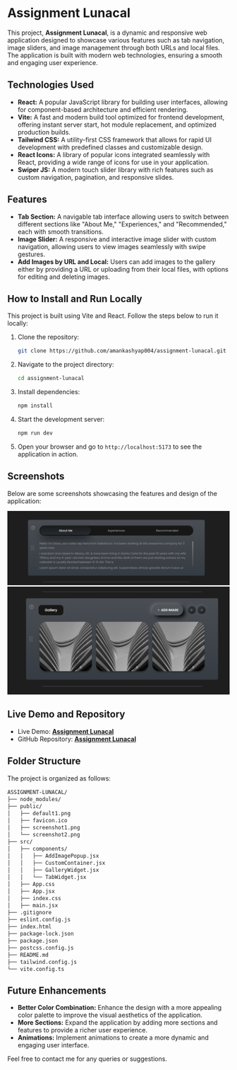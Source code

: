 # Assignment Lunacal

This project, **Assignment Lunacal**, is a dynamic and responsive web application designed to showcase various features such as tab navigation, image sliders, and image management through both URLs and local files. The application is built with modern web technologies, ensuring a smooth and engaging user experience.

## Technologies Used

- **React:** A popular JavaScript library for building user interfaces, allowing for component-based architecture and efficient rendering.
- **Vite:** A fast and modern build tool optimized for frontend development, offering instant server start, hot module replacement, and optimized production builds.
- **Tailwind CSS:** A utility-first CSS framework that allows for rapid UI development with predefined classes and customizable design.
- **React Icons:** A library of popular icons integrated seamlessly with React, providing a wide range of icons for use in your application.
- **Swiper JS:** A modern touch slider library with rich features such as custom navigation, pagination, and responsive slides.

## Features

- **Tab Section:** A navigable tab interface allowing users to switch between different sections like "About Me," "Experiences," and "Recommended," each with smooth transitions.
- **Image Slider:** A responsive and interactive image slider with custom navigation, allowing users to view images seamlessly with swipe gestures.
- **Add Images by URL and Local:** Users can add images to the gallery either by providing a URL or uploading from their local files, with options for editing and deleting images.

## How to Install and Run Locally

This project is built using Vite and React. Follow the steps below to run it locally:

1. Clone the repository:
   ```bash
   git clone https://github.com/amankashyap004/assignment-lunacal.git
   ```
2. Navigate to the project directory:
   ```bash
   cd assignment-lunacal
   ```
3. Install dependencies:
   ```bash
   npm install
   ```
4. Start the development server:
   ```bash
   npm run dev
   ```
5. Open your browser and go to `http://localhost:5173` to see the application in action.

## Screenshots

Below are some screenshots showcasing the features and design of the application:

![Screenshot](public/screenshot1.png)
![Screenshot](public/screenshot2.png)

## Live Demo and Repository

- Live Demo: **[Assignment Lunacal](https://assignment-lunacal-alpha.vercel.app/)**
- GitHub Repository: **[Assignment Lunacal](https://github.com/amankashyap004/assignment-lunacal)**

## Folder Structure

The project is organized as follows:

```base
ASSIGNMENT-LUNACAL/
├── node_modules/
├── public/
│   ├── default1.png
│   ├── favicon.ico
│   ├── screenshot1.png
│   └── screenshot2.png
├── src/
│   ├── components/
│   │   ├── AddImagePopup.jsx
│   │   ├── CustomContainer.jsx
│   │   ├── GalleryWidget.jsx
│   │   └── TabWidget.jsx
│   ├── App.css
│   ├── App.jsx
│   ├── index.css
│   ├── main.jsx
├── .gitignore
├── eslint.config.js
├── index.html
├── package-lock.json
├── package.json
├── postcss.config.js
├── README.md
├── tailwind.config.js
└── vite.config.ts
```

## Future Enhancements

- **Better Color Combination:** Enhance the design with a more appealing color palette to improve the visual aesthetics of the application.
- **More Sections:** Expand the application by adding more sections and features to provide a richer user experience.
- **Animations:** Implement animations to create a more dynamic and engaging user interface.

Feel free to contact me for any queries or suggestions.
